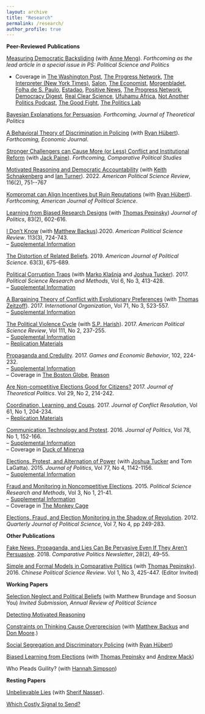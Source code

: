 ```yaml
---
layout: archive
title: "Research"
permalink: /research/
author_profile: true
---
```


**Peer-Reviewed**  **Publications**

[Measuring Democratic Backsliding](https://osf.io/n32zk/) (with [Anne Meng](http://www.annemeng.com/)). _Forthcoming as the lead article in a special issue in PS: Political Science and Politics_
- Coverage in [The Washington Post](https://wapo.st/3jUZ3Mm), [The Progress Network](https://theprogressnetwork.org/global-democratic-stability/), [The Interpreter (New York Times)](https://messaging-custom-newsletters.nytimes.com/template/oakv2?campaign_id=30&emc=edit_int_20230127&instance_id=83793&nl=the-interpreter&productCode=INT&regi_id=59763053&segment_id=123662&te=1&uri=nyt%3A%2F%2Fnewsletter%2F858ef62f-562c-5527-95ab-4b24e1bfc5e4&user_id=13dfd9334e1e15ec720dfd71e972a433), [Salon](https://www.salon.com/2023/03/25/is-democracy-starting-to-turn-the-tide-around-the-world-a-new-report-says-just-maybe/), [The Economist](https://www.economist.com/interactive/graphic-detail/2023/09/12/democratic-backsliding-seems-real-even-if-it-is-hard-to-measure), [Morgenbladet](https://www.morgenbladet.no/ideer/2023/02/03/joss-demokratiet-forvitrer-visst-ikke-likevel/), [Folha de S. Paulo](https://www1.folha.uol.com.br/mundo/2023/02/democracia-no-mundo-esta-estavel-nao-em-declinio-sugere-novo-estudo.shtml), [Estadao](https://www.estadao.com.br/politica/gestao-politica-e-sociedade/retrocesso-democratico-global-sobre-conceitos-e-mensuracoes-adequadas/), [Positive News](https://www.positive.news/society/politics/populism-appears-to-be-falling-out-of-favour-for-now/), [The Progress Network](https://theprogressnetwork.org/global-democratic-stability/), [Democracy Digest](https://www.demdigest.org/breaking-news-democracy-more-resilient-than-expected/), [Real Clear Science](https://www.realclearscience.com/articles/2023/01/27/actually_global_democracy_isnt_in_decline_878081.html), [Ufuhamu Africa](https://open.spotify.com/episode/3kqM9Cgjgcd4xUMYZ93t4F?si=q3rNoFhwSiKen7zzFCzskw), [Not Another Politics Podcast](https://effectivegov.uchicago.edu/podcast/are-we-in-a-period-of-global-democratic-decline), [The Good Fight](https://podcasts.apple.com/us/podcast/is-democracy-more-resilient-than-we-think/id1198765424?i=1000623514630), [The Politics Lab](https://www.thepoliticslab.com/episodes/124)


[Bayesian Explanations for Persuasion](https://osf.io/ygw8e/). _Forthcoming, Journal of Theoretical Politics_


[A Behavioral Theory of Discrimination in Policing](https://osf.io/g4c8w/)  (with  [Ryan Hübert](https://ryanhubert.com/)).  _Forthcoming, Economic Journal_.


[Stronger Challengers can Cause More (or Less) Conflict and Institutional Reform](https://osf.io/2km3c/) (with [Jack Paine](http://www.jackpaine.com/)). _Forthcoming, Comparative Political Studies_


[Motivated Reasoning and Democratic Accountability](https://osf.io/preprints/socarxiv/esfy6/)  (with  [Keith Schnakenberg](http://keith-schnakenberg.com/)  and  [Ian Turner](http://www.ianrturner.com/)). 2022.  _American Political Science Review_, 116(2), 751--767

[Kompromat can Align Incentives but Ruin Reputations](https://anthlittle.github.io/files/hubert-little-kompromat.pdf)  (with  [Ryan Hübert](https://ryanhubert.com/)).  _Forthcoming, American Journal of Political Science_.

[Learning from Biased Research Designs](https://anthlittle.github.io/files/learningfromobservation.pdf)  (with  [Thomas Pepinsky](http://tompepinsky.com/))  _Journal of Politics_, 83(2), 602-616.

[I Don’t Know](https://anthlittle.github.io/files/i_dont_know.pdf)  (with  [Matthew Backus](https://sites.google.com/a/umich.edu/mrb/)).2020.  _American Political Science Review_. 113(3), 724-743.  
–  [Supplemental Information](https://anthlittle.github.io/files/idk_apsr_appendix_final.pdf)

[The Distortion of Related Beliefs](https://anthlittle.github.io/files/little_drb_web.pdf). 2019.  _American Journal of Political Science_. 63(3), 675-689.

[Political Corruption Traps](https://anthlittle.github.io/files/pct_web.pdf)  (with  [Marko Klašnja](http://markoklasnja.com/)  and  [Joshua Tucker](https://as.nyu.edu/content/nyu-as/as/faculty/joshua-tucker.html)). 2017.  _Political Science Research and Methods_, Vol 6, No 3, 413-428.  
–  [Supplemental Information](https://anthlittle.github.io/files/pct_appendix.pdf)

[A Bargaining Theory of Conflict with Evolutionary Preferences](https://anthlittle.github.io/files/little_zeitzoff_btcep_web.pdf)  (with  [Thomas Zeitzoff](http://www.zeitzoff.com/)). 2017.  _International Organization_, Vol 71, No 3, 523-557.  
–  [Supplemental Information](https://anthlittle.github.io/files/btcep_appendix.pdf)

[The Political Violence Cycle](https://anthlittle.github.io/files/pvc_web.pdf)  (with  [S.P. Harish](https://harishsp01.github.io/)). 2017.  _American Political Science Review_, Vol 111, No 2, 237-255.  
–  [Supplemental Information](https://anthlittle.github.io/files/pvc_appendix_published.pdf)  
–  [Replication Materials](https://dataverse.harvard.edu/dataset.xhtml?persistentId=doi:10.7910/DVN/GA0X38)

[Propaganda and Credulity](https://anthlittle.github.io/files/little_propagandacredulity_web.pdf). 2017.  _Games and Economic Behavior_, 102, 224-232.  
–  [Supplemental Information](https://anthlittle.github.io/files/pc_appendix_published.pdf)  
– Coverage in  [The Boston Globe](https://www.bostonglobe.com/ideas/2015/09/23/why-believe-big-lie/Lz944nG8NupSZEcIQ9KthK/story.html),  [Reason](https://reason.com/2017/02/24/trump-propaganda-and-credulity/)

[Are Non-competitive Elections Good for Citizens?](https://anthlittle.github.io/files/little_whyandwelfare_web.pdf)  2017.  _Journal of Theoretical Politics_. Vol 29, No 2, 214-242.

[Coordination, Learning, and Coups](https://anthlittle.github.io/files/jcr_published.pdf). 2017.  _Journal of Conflict Resolution_, Vol 61, No 1, 204-234.  
–  [Replication Materials](https://anthlittle.github.io/files/clc_rep.zip)

[Communication Technology and Protest](https://anthlittle.github.io/files/little_infoaction_web.pdf). 2016.  _Journal of Politics_, Vol 78, No 1, 152-166.  
–  [Supplemental Information](https://anthlittle.github.io/files/infoaction_jop_final_appendix.pdf)  
– Coverage in  [Duck of Minerva](http://duckofminerva.com/2014/04/social-media-and-protests-2.html)

[Elections, Protest, and Alternation of Power](https://anthlittle.github.io/files/protestalternation_web.pdf)  (with  [Joshua Tucker](https://as.nyu.edu/content/nyu-as/as/faculty/joshua-tucker.html)  and Tom LaGatta). 2015.  _Journal of Politics_, Vol 77, No 4, 1142-1156.  
–  [Supplemental Information](https://anthlittle.github.io/files/protestalternation_supplemental.pdf)

[Fraud and Monitoring in Noncompetitive Elections](https://anthlittle.github.io/files/little_fmne_web.pdf). 2015.  _Political Science Research and Methods_, Vol 3, No 1, 21-41.  
–  [Supplemental Information](https://anthlittle.github.io/files/fmne_supp.pdf)  
– Coverage in  [The Monkey Cage](http://themonkeycage.org/2012/03/why-did-the-russian-government-install-webcams-in-polling-stations/)

[Elections, Fraud, and Election Monitoring in the Shadow of Revolution](https://anthlittle.github.io/files/little_ggelec_web.pdf). 2012.  _Quarterly Journal of Political Science_, Vol 7, No 4, pp 249-283.

**Other Publications**

[Fake News, Propaganda, and Lies Can Be Pervasive Even If They Aren’t Persuasive](https://anthlittle.github.io/files/little_fakenews_cp.pdf). 2018.  _Comparative Politics Newsletter_, 28(2), 49–55.

[Simple and Formal Models in Comparative Politics](https://anthlittle.github.io/files/cpformal_web.pdf)  (with  [Thomas Pepinsky](http://tompepinsky.com/)). 2016.  _Chinese Political Science Review_. Vol 1, No 3, 425-447. (Editor Invited)

**Working Papers**

[Selection Neglect and Political Beliefs](https://osf.io/p49at/)  (with Matthew Brundage and Soosun You) _Invited Submission, Annual Review of Political Science_

[Detecting Motivated Reasoning](https://osf.io/b8tvk)

[Constraints on Thinking Cause Overprecision](https://psyarxiv.com/evcx2/)  (with  [Matthew Backus](https://mbackus.github.io/)  and  [Don Moore](http://learnmoore.org/about.html).)

[Social Segregation and Discriminatory Policing](https://osf.io/9bnwy/)  (with  [Ryan Hübert](https://ryanhubert.com/))

[Biased Learning from Elections](https://osf.io/q9zpm/) (with [Thomas Pepinsky](http://tompepinsky.com/) and [Andrew Mack](https://sites.google.com/site/aemack315/))

Who Pleads Guility? (with [Hannah Simpson](http://www.hannahksimpson.com/))

**Resting Papers**

[Unbelievable Lies](https://anthlittle.github.io/files/unbelievable_web.pdf)  (with  [Sherif Nasser](https://dyson.cornell.edu/people/sherif-nasser)).

[Which Costly Signal to Send?](https://osf.io/2awr5)